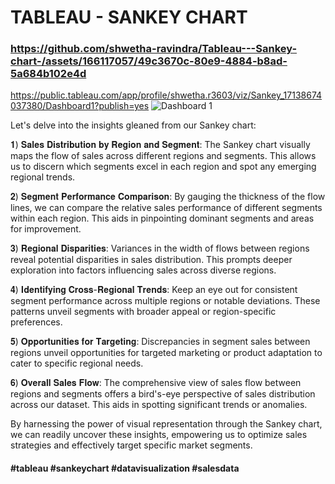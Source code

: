 # TABLEAU - SANKEY CHART

### https://github.com/shwetha-ravindra/Tableau---Sankey-chart-/assets/166117057/49c3670c-80e9-4884-b8ad-5a684b102e4d

https://public.tableau.com/app/profile/shwetha.r3603/viz/Sankey_17138674037380/Dashboard1?publish=yes
![Dashboard 1](https://github.com/shwetha-ravindra/Tableau---Sankey-chart-/assets/166117057/5c0cabb9-d237-4ba4-82e4-6e5e9571fb43)

Let's delve into the insights gleaned from our Sankey chart:

𝟏) 𝐒𝐚𝐥𝐞𝐬 𝐃𝐢𝐬𝐭𝐫𝐢𝐛𝐮𝐭𝐢𝐨𝐧 𝐛𝐲 𝐑𝐞𝐠𝐢𝐨𝐧 𝐚𝐧𝐝 𝐒𝐞𝐠𝐦𝐞𝐧𝐭: The Sankey chart visually maps the flow of sales across different regions and segments. This allows us to discern which segments excel in each region and spot any emerging regional trends.

𝟐) 𝐒𝐞𝐠𝐦𝐞𝐧𝐭 𝐏𝐞𝐫𝐟𝐨𝐫𝐦𝐚𝐧𝐜𝐞 𝐂𝐨𝐦𝐩𝐚𝐫𝐢𝐬𝐨𝐧: By gauging the thickness of the flow lines, we can compare the relative sales performance of different segments within each region. This aids in pinpointing dominant segments and areas for improvement.

𝟑) 𝐑𝐞𝐠𝐢𝐨𝐧𝐚𝐥 𝐃𝐢𝐬𝐩𝐚𝐫𝐢𝐭𝐢𝐞𝐬: Variances in the width of flows between regions reveal potential disparities in sales distribution. This prompts deeper exploration into factors influencing sales across diverse regions.

𝟒) 𝐈𝐝𝐞𝐧𝐭𝐢𝐟𝐲𝐢𝐧𝐠 𝐂𝐫𝐨𝐬𝐬-𝐑𝐞𝐠𝐢𝐨𝐧𝐚𝐥 𝐓𝐫𝐞𝐧𝐝𝐬: Keep an eye out for consistent segment performance across multiple regions or notable deviations. These patterns unveil segments with broader appeal or region-specific preferences.

𝟓) 𝐎𝐩𝐩𝐨𝐫𝐭𝐮𝐧𝐢𝐭𝐢𝐞𝐬 𝐟𝐨𝐫 𝐓𝐚𝐫𝐠𝐞𝐭𝐢𝐧𝐠: Discrepancies in segment sales between regions unveil opportunities for targeted marketing or product adaptation to cater to specific regional needs.

𝟔) 𝐎𝐯𝐞𝐫𝐚𝐥𝐥 𝐒𝐚𝐥𝐞𝐬 𝐅𝐥𝐨𝐰: The comprehensive view of sales flow between regions and segments offers a bird's-eye perspective of sales distribution across our dataset. This aids in spotting significant trends or anomalies.

By harnessing the power of visual representation through the Sankey chart, we can readily uncover these insights, empowering us to optimize sales strategies and effectively target specific market segments.

#### #tableau #sankeychart #datavisualization #salesdata


